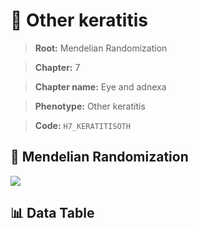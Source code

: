 # 🧪 Other keratitis

> **Root:** Mendelian Randomization

> **Chapter:** 7  

> **Chapter name:** Eye and adnexa

> **Phenotype:** Other keratitis  

> **Code:** `H7_KERATITISOTH`

## 🧬 Mendelian Randomization  

<img src="/MR/Figures/Forward/H7_KERATITISOTH.png"/>

## 📊 Data Table

<CsvTableMRF src="/MR_Data/Forward/H7_KERATITISOTH.csv"/>
